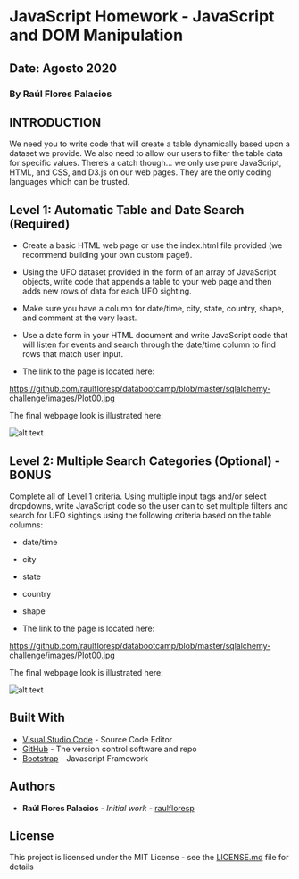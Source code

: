 # JavaScript Homework - JavaScript and DOM Manipulation
## Date: Agosto 2020
### By Raúl Flores Palacios

## INTRODUCTION 
We need you to write code that will create a table dynamically based upon a dataset we provide. We also need to allow our users to filter the table data for specific values. There’s a catch though… we only use pure JavaScript, HTML, and CSS, and D3.js on our web pages. They are the only coding languages which can be trusted.


## Level 1: Automatic Table and Date Search (Required)
* Create a basic HTML web page or use the index.html file provided (we recommend building your own custom page!).
* Using the UFO dataset provided in the form of an array of JavaScript objects, write code that appends a table to your web page and then adds new rows of data for each UFO sighting.
* Make sure you have a column for date/time, city, state, country, shape, and comment at the very least.
* Use a date form in your HTML document and write JavaScript code that will listen for events and search through the date/time column to find rows that match user input.

* The link to the page is located here:

https://github.com/raulfloresp/databootcamp/blob/master/sqlalchemy-challenge/images/Plot00.jpg


The final webpage look is illustrated here:

![alt text](https://github.com/raulfloresp/databootcamp/blob/master/sqlalchemy-challenge/images/Plot_Pandas.jpg?raw=true)



## Level 2: Multiple Search Categories (Optional) - BONUS
Complete all of Level 1 criteria. Using multiple input tags and/or select dropdowns, write JavaScript code so the user can to set multiple filters and search for UFO sightings using the following criteria based on the table columns:
* date/time
* city
* state
* country
* shape


* The link to the page is located here:

https://github.com/raulfloresp/databootcamp/blob/master/sqlalchemy-challenge/images/Plot00.jpg


The final webpage look is illustrated here:

![alt text](https://github.com/raulfloresp/databootcamp/blob/master/sqlalchemy-challenge/images/Plot_Pandas.jpg?raw=true)



## Built With

* [Visual Studio Code](https://code.visualstudio.com/) - Source Code Editor
* [GitHub](https://github.com/) - The version control software and repo
* [Bootstrap](https://getbootstrap.com/) - Javascript Framework


## Authors

* **Raúl Flores Palacios** - *Initial work* - [raulfloresp](https://github.com/raulfloresp/databootcamp)


## License
This project is licensed under the MIT License - see the [LICENSE.md](LICENSE.md) file for details

